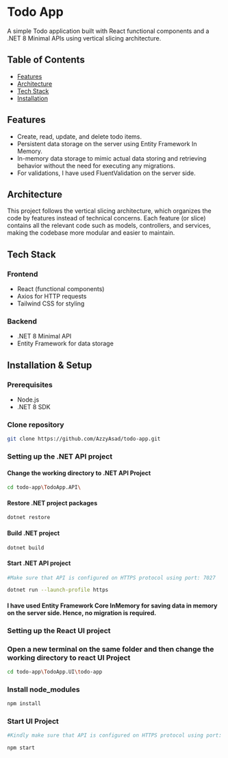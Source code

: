# Todo App

A simple Todo application built with React functional components and a .NET 8 Minimal APIs using vertical slicing architecture.

## Table of Contents

- [Features](#features)
- [Architecture](#architecture)
- [Tech Stack](#tech-stack)
- [Installation](#installation)

## Features

- Create, read, update, and delete todo items.
- Persistent data storage on the server using Entity Framework In Memory.
- In-memory data storage to mimic actual data storing and retrieving behavior without the need for executing any migrations.
- For validations, I have used FluentValidation on the server side.

## Architecture

This project follows the vertical slicing architecture, which organizes the code by features instead of technical concerns. Each feature (or slice) contains all the relevant code such as models, controllers, and services, making the codebase more modular and easier to maintain.

## Tech Stack

### Frontend

- React (functional components)
- Axios for HTTP requests
- Tailwind CSS for styling

### Backend

- .NET 8 Minimal API
- Entity Framework for data storage

## Installation & Setup

### Prerequisites

- Node.js
- .NET 8 SDK

### Clone repository

   ```bash
   git clone https://github.com/AzzyAsad/todo-app.git
   ```
### Setting up the .NET API project

#### Change the working directory to .NET API Project
   ```bash
   cd todo-app\TodoApp.API\
   ```

#### Restore .NET project packages
   ```bash
   dotnet restore
   ```

#### Build .NET project
   ```bash
   dotnet build
   ```

#### Start .NET API project
   ```bash
   #Make sure that API is configured on HTTPS protocol using port: 7027

   dotnet run --launch-profile https
   ```

#### I have used Entity Framework Core InMemory for saving data in memory on the server side. Hence, no migration is required.

### Setting up the React UI project

### Open a new terminal on the same folder and then change the working directory to react UI Project
   ```bash
   cd todo-app\TodoApp.UI\todo-app
   ```

### Install node_modules
   ```bash
   npm install
   ```

### Start UI Project
   ```bash
   #Kindly make sure that API is configured on HTTPS protocol using port: 7027

   npm start
   ```
